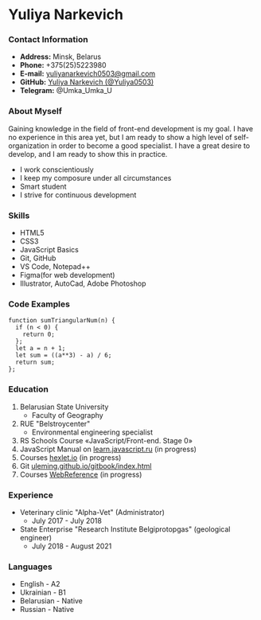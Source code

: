 # Yuliya Narkevich #
### Contact Information ###

* __Address:__ Minsk, Belarus
* __Phone:__ +375(25)5223980
* __E-mail:__ [yuliyanarkevich0503@gmail.com](yuliyanarkevich0503@gmail.com)
* __GitHub:__ [Yuliya Narkevich (@Yuliya0503)](https://github.com/Yuliya0503)
* __Telegram:__ @Umka_Umka_U
### About Myself ###
Gaining knowledge in the field of front-end development is my goal. I have no experience in this area yet, but I am ready to show a high level of self-organization in order to become a good specialist. I have a great desire to develop, and I am ready to show this in practice.
* I work conscientiously
* I keep my composure under all circumstances
* Smart student
* I strive for continuous development
### Skills ###
* HTML5
* CSS3
* JavaScript Basics
* Git, GitHub
* VS Code, Notepad++
* Figma(for web development)
* Illustrator, AutoCad, Adobe Photoshop
### Code Examples ###
``` 
function sumTriangularNum(n) {
  if (n < 0) {
    return 0;
  };
  let a = n + 1;
  let sum = ((a**3) - a) / 6;
  return sum;
};
  ```
### Education ###
  1. Belarusian State University
      * Faculty of Geography
  1. RUE "Belstroycenter"
      * Environmental engineering specialist
  1. RS Schools Course «JavaScript/Front-end. Stage 0»
  1. JavaScript Manual on [learn.javascript.ru](https://learn.javascript.ru) (in progress)
  1. Сourses [hexlet.io](https://ru.hexlet.io) (in progress)
  1. Git [uleming.github.io/gitbook/index.html](https://uleming.github.io/gitbook/index.html)
  1. Courses [WebReference](https://webref.ru) (in progress)
### Experience ###
  * Veterinary clinic "Alpha-Vet" (Administrator)
      * July 2017 - July 2018
  * State Enterprise "Research Institute Belgiprotopgas" (geological engineer)
      * July 2018 - August 2021
### Languages ###
* English - A2
* Ukrainian - B1
* Belarusian  - Native
* Russian - Native
